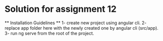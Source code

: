 # Solution for assignment 12

** Installation Guidelines **
1- create new project using angular cli.
2- replace app folder here with the newly created one by angular cli (src/app).
3- run ng serve from the root of the project.